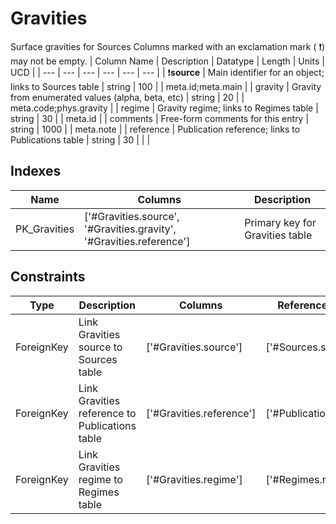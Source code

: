 # Gravities
Surface gravities for Sources
Columns marked with an exclamation mark ( :exclamation:) may not be empty.
| Column Name | Description | Datatype | Length | Units  | UCD |
| --- | --- | --- | --- | --- | --- |
| :exclamation:**source** | Main identifier for an object; links to Sources table | string | 100 |  | meta.id;meta.main  |
| gravity | Gravity from enumerated values (alpha, beta, etc) | string | 20 |  | meta.code;phys.gravity  |
| regime | Gravity regime; links to Regimes table | string | 30 |  | meta.id  |
| comments | Free-form comments for this entry | string | 1000 |  | meta.note  |
| reference | Publication reference; links to Publications table | string | 30 |  |   |

## Indexes
| Name | Columns | Description |
| --- | --- | --- |
| PK_Gravities | ['#Gravities.source', '#Gravities.gravity', '#Gravities.reference'] | Primary key for Gravities table |

## Constraints
| Type | Description | Columns | Referenced Columns |
| --- | --- | --- | --- |
| ForeignKey | Link Gravities source to Sources table | ['#Gravities.source'] | ['#Sources.source'] |
| ForeignKey | Link Gravities reference to Publications table | ['#Gravities.reference'] | ['#Publications.reference'] |
| ForeignKey | Link Gravities regime to Regimes table | ['#Gravities.regime'] | ['#Regimes.regime'] |


